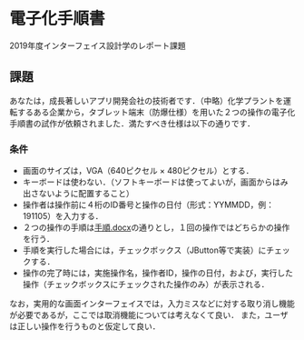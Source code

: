 # 電子化手順書

2019年度インターフェイス設計学のレポート課題

## 課題

あなたは，成長著しいアプリ開発会社の技術者です．（中略）化学プラントを運転するある企業から，タブレット端末（防爆仕様）を用いた２つの操作の電子化手順書の試作が依頼されました．満たすべき仕様は以下の通りです．

### 条件

- 画面のサイズは，VGA（640ピクセル × 480ピクセル）とする．
- キーボードは使わない．（ソフトキーボードは使ってよいが，画面からはみ出さないように配置すること）
- 操作者は操作前に４桁のID番号と操作の日付（形式：YYMMDD，例：191105）を入力する．
- ２つの操作の手順は[手順.docx](procedure_lists/message_procedure.md)の通りとし，１回の操作ではどちらかの操作を行う．
- 手順を実行した場合には，チェックボックス（JButton等で実装）にチェックする．
- 操作の完了時には，実施操作名，操作者ID，操作の日付，および，実行した操作（チェックボックスにチェックされた操作のみ）が表示される．

なお，実用的な画面インターフェイスでは，入力ミスなどに対する取り消し機能が必要であるが，ここでは取消機能については考えなくて良い．
また，ユーザは正しい操作を行うものと仮定して良い．
